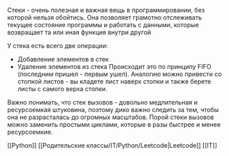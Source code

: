 Стеки - очень полезная и важная вещь в программировании, без которой нельзя обойтись. Она позволяет грамотно отслеживать текущее состояние программы и работать с данными, которые возвращает та или иная функция внутри другой

У стека есть всего две операции:
- Добавление элементов в стек
- Удаление элементов из стека
Происходит это по принципу FIFO (последним пришел - первым ушел). Аналогию можно привести со стопкой листов - вы кладете лист наверх стопки и также берете листы с самого верха стопки.

Важно понимать, что стек вызовов - довольно медлительная и ресурсоемкая штуковина, поэтому дико важно следить за тем, чтобы она не разрасталась до огромных масштабов. Порой стеки вызовов можно заменить простыми циклами, которые в разы быстрее и менее ресурсоемкие.


[[Python]] [[Родительские классы/IT/Python/Leetcode|Leetcode]] [[IT]]
